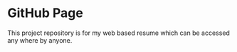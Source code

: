 # GitHub Page
This project repository is for my web based resume which
can be accessed any where by anyone.

